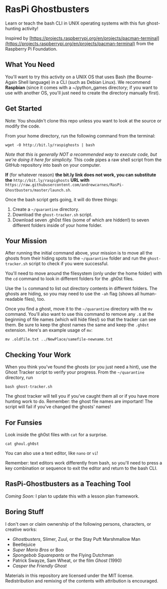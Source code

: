 # RasPi Ghostbusters
Learn or teach the bash CLI in UNIX operating systems with this fun ghost-hunting activity!

Inspired by [https://projects.raspberrypi.org/en/projects/pacman-terminal](https://projects.raspberrypi.org/en/projects/pacman-terminal) from the Raspberry Pi Foundation.

## What You Need
You'll want to try this activity on a UNIX OS that uses Bash (the Bourne-Again Shell language) in a CLI (such as Debian Linux). We recommend **Raspbian** (since it comes with a ~/python_games directory; if you want to use with another OS, you'll just need to create the directory manually first).

## Get Started
Note: You shouldn't clone this repo unless you want to look at the source or modify the code.

From your home directory, run the following command from the terminal:

	wget -O http://bit.ly/raspighosts | bash

*Note that this is generally NOT a recommended way to execute code, but we're doing it here for simplicity.* 
This code pipes a raw shell script from the GitHub repository into bash on your computer.

**If** (for whatever reason) **the bit.ly link does not work, you can substitute the** `http://bit.ly/raspighosts` **URL with** `https://raw.githubusercontent.com/andrewcarnes/RasPi-Ghostbusters/master/launch.sh`.


Once the bash script gets going, it will do three things:

1. Create a `~/quarantine` directory.
2. Download the `ghost-tracker.sh` script.
3. Download seven .gh0st files (some of which are hidden!) to seven different folders inside of your home folder.

## Your Mission
After running the initial command above, your mission is to move all the ghosts from their hiding spots to the `~/quarantine` folder and run the `ghost-tracker.sh` script to check if you were successful.

You'll need to move around the filesystem (only under the home folder) with the `cd` command to look in different folders for the .gh0st files.

Use the `ls` command to list out directory contents in different folders. The ghosts are hiding, so you may need to use the `-ah` flag (shows all human-readable files), too.

Once you find a ghost, move it to the `~/quarantine` directory with the `mv` command. You'll also want to use this command to remove any `.`s at the beginning of file names (which will hide files!) so that the tracker can see them. Be sure to keep the ghost names the same and keep the `.gh0st` extension. Here's an example usage of `mv`:

	mv .oldfile.txt ../NewPlace/samefile-newname.txt
	
## Checking Your Work
When you think you've found the ghosts (or you just need a hint), use the Ghost Tracker script to verify your progress. From the `~/quarantine` directory, run

	bash ghost-tracker.sh
	
The ghost tracker will tell you if you've caught them all or if you have more hunting work to do. Remember: the ghost file names are important! The script will fail if you've changed the ghosts' names!

## For Funsies
Look inside the gh0st files with `cat` for a surprise.

	cat ghoul.gh0st

You can also use a text editor, like `nano` or `vi`!

Remember: text editors work differently from bash, so you'll need to press a key combination or sequence to exit the editor and return to the bash CLI.

## RasPi-Ghostbusters as a Teaching Tool
*Coming Soon:* I plan to update this with a lesson plan framework.

## Boring Stuff
I don't own or claim ownership of the following persons, characters, or creative works:

* *Ghostbusters*, Slimer, Zuul, or the Stay Puft Marshmallow Man
* Beetlejuice
* *Super Mario Bros* or Boo
* *Spongebob Squarepants* or the Flying Dutchman
* Patrick Swayze, Sam Wheat, or the film *Ghost* (1990)
* *Casper the Friendly Ghost*

Materials in this repository are licensed under the MIT license. Redistribution and remixing of the contents with attribution is encouraged.
